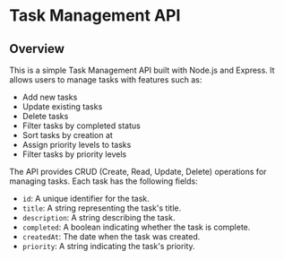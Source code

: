 # Task Management API

## Overview

This is a simple Task Management API built with Node.js and Express. It allows users to manage tasks with features such as:

- Add new tasks
- Update existing tasks
- Delete tasks
- Filter tasks by completed status
- Sort tasks by creation at
- Assign priority levels to tasks
- Filter tasks by priority levels

The API provides CRUD (Create, Read, Update, Delete) operations for managing tasks. Each task has the following fields:

- `id`: A unique identifier for the task.
- `title`: A string representing the task's title.
- `description`: A string describing the task.
- `completed`: A boolean indicating whether the task is complete.
- `createdAt`: The date when the task was created.
- `priority`: A string indicating the task's priority.
